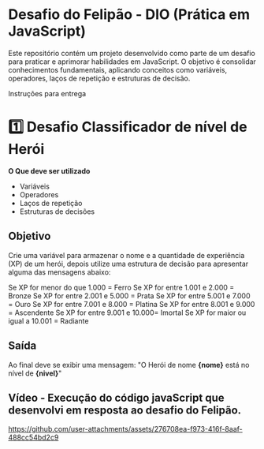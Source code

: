 # Desafio do Felipão - DIO (Prática em JavaScript)
Este repositório contém um projeto desenvolvido como parte de um desafio para praticar e aprimorar habilidades em JavaScript. O objetivo é consolidar conhecimentos fundamentais, aplicando conceitos como variáveis, operadores, laços de repetição e estruturas de decisão.

Instruções para entrega
# 1️⃣ Desafio Classificador de nível de Herói

**O Que deve ser utilizado**

- Variáveis
- Operadores
- Laços de repetição
- Estruturas de decisões

## Objetivo

Crie uma variável para armazenar o nome e a quantidade de experiência (XP) de um herói, depois utilize uma estrutura de decisão para apresentar alguma das mensagens abaixo:

Se XP for menor do que 1.000 = Ferro
Se XP for entre 1.001 e 2.000 = Bronze
Se XP for entre 2.001 e 5.000 = Prata
Se XP for entre 5.001 e 7.000 = Ouro
Se XP for entre 7.001 e 8.000 = Platina
Se XP for entre 8.001 e 9.000 = Ascendente
Se XP for entre 9.001 e 10.000= Imortal
Se XP for maior ou igual a 10.001 = Radiante

## Saída

Ao final deve se exibir uma mensagem:
"O Herói de nome **{nome}** está no nível de **{nivel}**"

## Vídeo - Execução do código javaScript que desenvolvi em resposta ao desafio do Felipão.

https://github.com/user-attachments/assets/276708ea-f973-416f-8aaf-488cc54bd2c9

